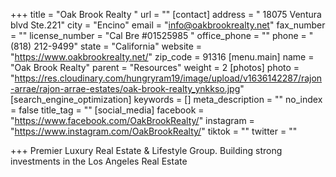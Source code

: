 +++
title = "Oak Brook Realty "
url = ""
[contact]
address = " 18075 Ventura blvd Ste.221"
city = "Encino"
email = "info@oakbrookrealty.net"
fax_number = ""
license_number = "Cal Bre #01525985 "
office_phone = ""
phone = "(818) 212-9499"
state = "California"
website = "https://www.oakbrookrealty.net/"
zip_code = 91316
[menu.main]
name = "Oak Brook Realty"
parent = "Resources"
weight = 2
[photos]
photo = "https://res.cloudinary.com/hungryram19/image/upload/v1636142287/rajon-arrae/rajon-arrae-estates/oak-brook-realty_ynkkso.jpg"
[search_engine_optimization]
keywords = []
meta_description = ""
no_index = false
title_tag = ""
[social_media]
facebook = "https://www.facebook.com/OakBrookRealty/"
instagram = "https://www.instagram.com/OakBrookRealty/"
tiktok = ""
twitter = ""

+++
Premier Luxury Real Estate & Lifestyle Group. Building strong investments in the Los Angeles Real Estate